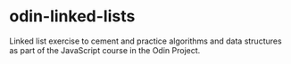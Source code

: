 # odin-linked-lists
Linked list exercise to cement and practice algorithms and data structures as part of the JavaScript course in the Odin Project.
